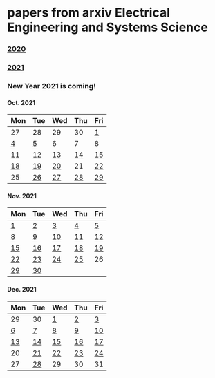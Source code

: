# papers from arxiv Electrical Engineering and Systems Science

### [2020](2020.md)
### [2021](2021.md)

### New Year 2021 is coming!

#### Oct. 2021
| Mon                           | Tue                           | Wed                           | Thu                           | Fri                           |
| ----------------------------- | ----------------------------- | ----------------------------- | ----------------------------- | ----------------------------- |
27 | 28 | 29 | 30 | [1](2021/202110/20211001.md) |
[4](2021/202110/20211004.md)    | [5](2021/202110/20211005.md)  |  6 | 7 | 8 | 
[11](2021/202110/20211011.md)   | [12](2021/202110/20211012.md) |  [13](2021/202110/20211013.md)|  [14](2021/202110/20211014.md)| [15](2021/202110/20211015.md) | 
[18](2021/202110/20211018.md)   | [19](2021/202110/20211019.md) |  [20](2021/202110/20211020.md)|  21                           | [22](2021/202110/20211022.md) | 
25 | [26](2021/202110/20211026.md) | [27](2021/202110/20211027.md) | [28](2021/202110/20211028.md) | [29](2021/202110/20211029.md) |


#### Nov. 2021
| Mon                           | Tue                           | Wed                           | Thu                           | Fri                           |
| ----------------------------- | ----------------------------- | ----------------------------- | ----------------------------- | ----------------------------- |
[1](2021/202111/20211101.md)    | [2](2021/202111/20211102.md)  | [3](2021/202111/20211103.md)  | [4](2021/202111/20211104.md)  | [5](2021/202111/20211105.md)  | 
[8](2021/202111/20211108.md)    | [9](2021/202111/20211109.md) | [10](2021/202111/20211110.md) | [11](2021/202111/20211111.md) | [12](2021/202111/20211112.md) |
[15](2021/202111/20211115.md)   | [16](2021/202111/20211116.md) | [17](2021/202111/20211117.md)  | [18](2021/202111/20211118.md)  | [19](2021/202111/20211119.md) |
[22](2021/202111/20211122.md)   | [23](2021/202111/20211123.md) | [24](2021/202111/20211124.md) | [25](2021/202111/20211125.md) | 26 |
[29](2021/202111/20211129.md)   | [30](2021/202111/20211125.md) |

#### Dec. 2021
| Mon                           | Tue                           | Wed                           | Thu                           | Fri                           |
| ----------------------------- | ----------------------------- | ----------------------------- | ----------------------------- | ----------------------------- |
29 | 30 | [1](2021/202112/20211201.md) | [2](2021/202112/20211202.md) | [3](2021/202112/20211203.md) |
[6](2021/202112/20211206.md) | [7](2021/202112/20211207.md) | [8](2021/202112/20211208.md) | [9](2021/202112/20211209.md) | [10](2021/202112/20211210.md)|
[13](2021/202112/20211213.md) | [14](2021/202112/20211214.md) | [15](2021/202112/20211215.md) | [16](2021/202112/20211216.md) | [17](2021/202112/20211217.md)|
20 | [21](2021/202112/20211221.md) | [22](2021/202112/20211222.md) | [23](2021/202112/20211223.md) | [24](2021/202112/20211224.md) |
27 | [28](2021/202112/20211228.md) | 29 | 30 | 31 |